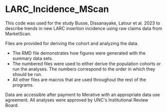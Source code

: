 # LARC_Incidence_MScan
This code was used for the study Busse, Dissanayake, Latour et al. 2023 to describe trends in new LARC insertion incidence using raw claims data from MarketScan.

Files are provided for deriving the cohort and analyzing the data.

- The RMD file demonstrates how figures were generated with the summary data sets.
- The numbered files were used to either derive the population cohorts or run the analyses. The numbers correspond to the order in which they should be run.
- All other files are macros that are used throughout the rest of the programs.

Data are accessible after payment to Merative with an appropriate data use agreement. All analyses were approved by UNC's Institutional Review Board.

